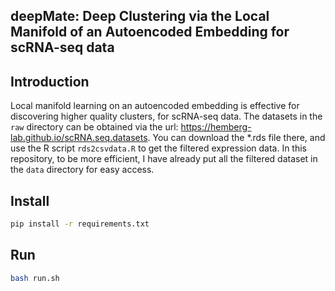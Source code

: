 ## deepMate: Deep Clustering via the Local Manifold of an Autoencoded Embedding for scRNA-seq data

## Introduction

Local manifold learning on an autoencoded embedding is effective for discovering higher quality clusters, for scRNA-seq data. The datasets in the `raw` directory can be obtained via the url: https://hemberg-lab.github.io/scRNA.seq.datasets. You can download the *.rds file there, and use the R script `rds2csvdata.R` to get the filtered expression data. In this repository, to be more efficient, I have already put all the filtered dataset in the `data` directory for easy access.

## Install

```sh
pip install -r requirements.txt
```

## Run

```sh
bash run.sh
```
